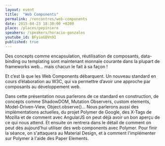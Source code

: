 ```yaml
---
layout: event
title:  "Web Components"
permalink: /rencontres/web-components
date: 2015-04-23 18:30:00 +0200
place: /places/pepiniere
speakers: /speakers/horacio-gonzales
youtube_id: BFyioGDVn9I
published: true
---
```


Des concepts comme encapsulation, réutilisation de composants, data-binding ou templating sont maintenant monnaie courante dans la plupart de frameworks web… mais chacun le fait à sa façon !

Et c’est là que les Web Components débarquent. Un nouveau standard en cours d’élaboration au W3C, qui va permettre d’avoir une approche par composants au développement web.

Dans cette présentation nous parlerons de ce standard en construction, de concepts comme ShadowDOM, Mutation Observers, custom elements, Model-Driven-View, Object.observe()… Nous parlerons aussi des implémentations actuelles, du projet Polymer de Google, des X-Tags de Mozilla et de comment avec AngularJS on peut déjà avoir un bon aperçu de ce qui nous attend. Et ensuite on rentrera dans le détail de comment on peut dès aujourd'hui utiliser des web components avec Polymer. Pour finir la séance, on s'attaquera au Material Design, et à comment l'implémenter sur Polymer à l'aide des Paper Elements.
